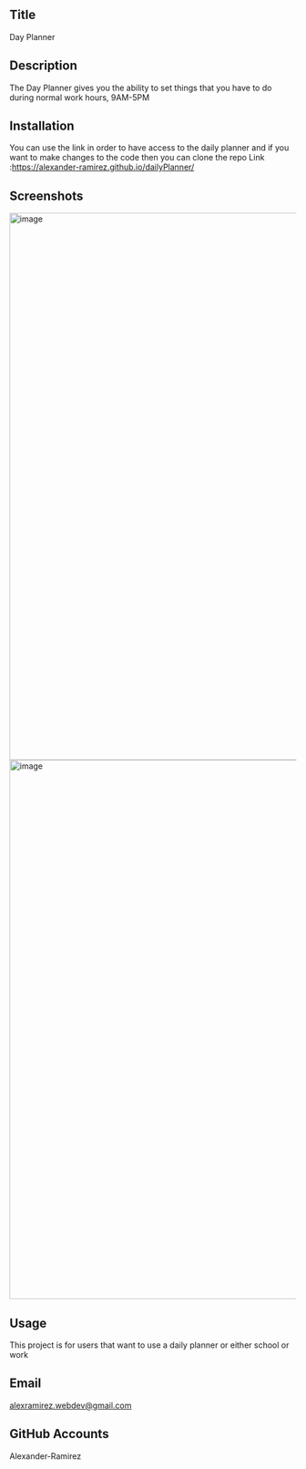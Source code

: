 ## Title
  Day Planner

## Description
  The Day Planner gives you the ability to set things that you have to do during normal work hours, 9AM-5PM

## Installation
You can use the link in order to have access to the daily planner and if you want to make changes to the code then you can clone the repo
Link :https://alexander-ramirez.github.io/dailyPlanner/

## Screenshots
  <img width="960" alt="image" src="https://user-images.githubusercontent.com/93147019/151092797-f889b3c2-85b8-42d2-99e4-f8035639766a.png">
  <img width="946" alt="image" src="https://user-images.githubusercontent.com/93147019/151092916-6a4dacdf-f007-4d12-9168-8a9ba4d447d4.png">

## Usage
  This project is for users that want to use a daily planner or either school or work

## Email
  alexramirez.webdev@gmail.com

## GitHub Accounts
  Alexander-Ramirez
